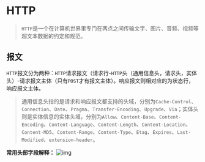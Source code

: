 # HTTP
> `HTTP`是一个在计算机世界里专门在两点之间传输文字、图片、音频、视频等超文本数据的约定和规范。
## 报文
`HTTP`报文分为两种：`HTTP`请求报文（请求行-`HTTP`头（通用信息头，请求头，实体头）-请求报文主体（只有`POST`才有报文主体）。响应报文则相对应的为状态行，响应报文主体。
> 通用信息头指的是请求和响应报文都支持的头域，分别为`Cache-Control`、`Connection`、`Date`、`Pragma`、`Transfer-Encoding`、`Upgrade`、`Via`；实体头则是实体信息的实体头域，分别为`Allow`、`Content-Base`、`Content-Encoding`、`Content-Language`、`Content-Length`、`Content-Location`、`Content-MD5`、`Content-Range`、`Content-Type`、`Etag`、`Expires`、`Last-Modified`、`extension-header`。

**常用头部字段解释：**
![img](/dovis-blog/other/18.png)